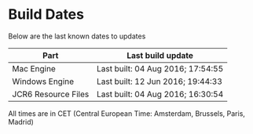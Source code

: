 # Build Dates

Below are the last known dates to updates

Part | Last build update
-----|-----
Mac Engine | Last built: 04 Aug 2016; 17:54:55
Windows Engine | Last built: 12 Jun 2016; 19:44:33
JCR6 Resource Files | Last built: 04 Aug 2016; 16:30:54
All times are in CET (Central European Time: Amsterdam, Brussels, Paris, Madrid)



